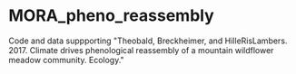 # MORA_pheno_reassembly
Code and data suppporting "Theobald, Breckheimer, and HilleRisLambers. 2017. Climate drives phenological reassembly of a mountain wildflower meadow community. Ecology."
